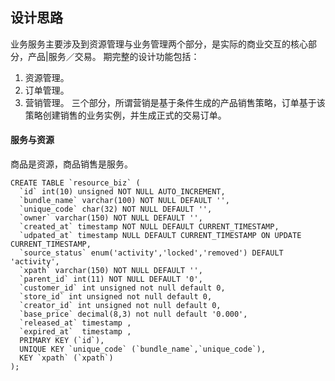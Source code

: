 ## 设计思路 ##
业务服务主要涉及到资源管理与业务管理两个部分，是实际的商业交互的核心部分，产品|服务／交易。
期完整的设计功能包括：
1. 资源管理。
2. 订单管理。
3. 营销管理。
三个部分，所谓营销是基于条件生成的产品销售策略，订单基于该策略创建销售的业务实例，并生成正式的交易订单。

#### 服务与资源 ####
商品是资源，商品销售是服务。


```
CREATE TABLE `resource_biz` (
  `id` int(10) unsigned NOT NULL AUTO_INCREMENT,
  `bundle_name` varchar(100) NOT NULL DEFAULT '',
  `unique_code` char(32) NOT NULL DEFAULT '',
  `owner` varchar(150) NOT NULL DEFAULT '',
  `created_at` timestamp NOT NULL DEFAULT CURRENT_TIMESTAMP,
  `udpated_at` timestamp NULL DEFAULT CURRENT_TIMESTAMP ON UPDATE CURRENT_TIMESTAMP,
  `source_status` enum('activity','locked','removed') DEFAULT 'activity',
  `xpath` varchar(150) NOT NULL DEFAULT '',
  `parent_id` int(11) NOT NULL DEFAULT '0',
  `customer_id` int unsigned not null default 0,
  `store_id` int unsigned not null default 0,
  `creator_id` int unsigned not null default 0,
  `base_price` decimal(8,3) not null default '0.000',
  `released_at` timestamp ,
  `expired_at`  timestamp ,
  PRIMARY KEY (`id`),
  UNIQUE KEY `unique_code` (`bundle_name`,`unique_code`),
  KEY `xpath` (`xpath`)
);
```